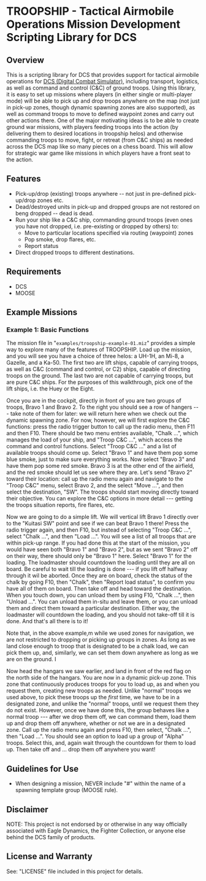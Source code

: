 # TROOPSHIP - Tactical Airmobile Operations Mission Development Scripting Library for DCS

## Overview

This is a scripting library for DCS that provides support for tactical airmobile operations for [DCS (Digital Combat Simulator)](https://www.digitalcombatsimulator.com/en/), including transport, logistics, as well as command and control (C&C) of ground troops. Using this library, it is easy to set up missions where players (in either single or multi-player mode) will be able to pick up and drop troops anywhere on the map (not just in pick-up zones, though dynamic spawning zones are also supported), as well as command troops to move to defined waypoint zones and carry out other actions there. One of the major motivating ideas is to be able to create ground war missions, with players feeding troops into the action (by delivering them to desired locations in troopship helos) and otherwise commanding troops to move, fight, or retreat (from C&C ships) as needed across the DCS map like so many pieces on a chess board. This will allow for strategic war game like missions in which players have a front seat to the action.

## Features

-   Pick-up/drop (existing) troops anywhere -- not just in pre-defined pick-up/drop zones etc.
-   Dead/destroyed units in pick-up and dropped groups are not restored on beng dropped -- dead is dead.
-   Run your ship like a C&C ship, commanding ground troops (even ones you have not dropped, i.e. pre-existing or dropped by others) to:
    -   Move to particular locations specified via routing (waypoint) zones
    -   Pop smoke, drop flares, etc.
    -   Report status
-   Direct dropped troops to different destinations.

## Requirements

-   DCS
-   MOOSE

## Example Missions

### Example 1: Basic Functions

The mission file in "``examples/troopship-example-01.miz``" provides a simple way to explore many of the features of TROOPSHIP. Load up the mission, and you will see you have a choice of three helos: a UH-1H, an Mi-8, a Gazelle, and a Ka-50. The first two are lift ships, capable of carrying troops, as well as C&C (command and control, or C2) ships, capable of directing troops on the ground. The last two are not capable of carrying troops, but are pure C&C ships. For the purposes of this walkthrough, pick one of the lift ships, i.e. the Huey or the Eight.

Once you are in the cockpit, directly in front of you are two groups of troops, Bravo 1 and Bravo 2. To the right you should see a row of hangers --- take note of them for later: we will return here when we check out the dynamic spawning zone. For now, however, we will first explore the C&C functions: press the radio trigger button to call up the radio menu, then F11 and then F10. There should be two menu entries available, "Chalk ...", which manages the load of your ship, and "Troop C&C ...", which access the command and control functions. Select "Troop C&C ..." and a list of available troops should come up. Select "Bravo 1" and have them pop some blue smoke, just to make sure everything works. Now select "Bravo 3" and have them pop some red smoke. Bravo 3 is at the other end of the airfield, and the red smoke should let us see where they are. Let's send "Bravo 2" toward their location: call up the radio menu again and navigate to the "Troop C&C" menu, select Bravo 2, and the select "Move ...", and then select the destination, "SW". The troops should start moving directly toward their objective. You can explore the C&C options in more detail --- getting the troops situation reports, fire flares, etc.

Now we are going to do a simple lift. We will vertical lift Bravo 1 directly over to the "Kuitasi SW" point and see if we can beat Bravo 1 there! Press the radio trigger again, and then F10, but instead of selecting "Troop C&C ...", select "Chalk ...", and then "Load ...". You will see a list of all troops that are within pick-up range. If you had done this at the start of the mission, you would have seen both "Bravo 1" and "Bravo 2", but as we sent "Bravo 2" off on their way, there should only be "Bravo 1" here. Select "Bravo 1" for the loading. The loadmaster should countdown the loading until they are all on board. Be careful to wait till the loading is done --- if you lift off halfway through it wil be aborted. Once they are on board, check the status of the chalk by going F10, then "Chalk", then "Report load status", to confirm you have all of them on board. Then take off and head toward the destination. When you touch down, you can unload them by using F10, "Chalk ...", then "Unload ...". You can unload them in-situ and leave them, or you can unload them and direct them toward a particular destination. Either way, the loadmaster will countdown the loading, and you should not take-off till it is done. And that's all there is to it!

Note that, in the above example,m while we used zones for navigation, we are not restricted to dropping or picking up groups in zones. As long as we land close enough to troop that is designated to be a chalk load, we can pick them up, and, similarly, we can set them down anywhere as long as we are on the ground. I

Now head the hangars we saw earlier, and land in front of the red flag on the north side of the hangars. You are now in a dynamic pick-up zone. This zone that continuously produces troops for you to load up, as and when you request them, creating new troops as needed. Unlike "normal" troops we used above, to pick these troops up the *first* time, we have to be in a designated zone, and unlike the "normal" troops, until we request them they do not exist. However, once we have done this, the group behaves like a normal troop --- after we drop them off, we can command them, load them up and drop them off anywhere, whether or not we are in a designated zone. Call up the radio menu again and press F10, then select, "Chalk ...", then "Load ...". You should see an option to load up a group of "Alpha" troops. Select this, and, again wait through the countdown for them to load up. Then take off and ... drop them off anywhere you want!

## Guidelines for Use

-   When designing a mission, NEVER include "#" within the name of a spawning template group (MOOSE rule).

## Disclaimer

NOTE: This project is not endorsed by or otherwise in any way officially associated with Eagle Dynamics, the Fighter Collection, or anyone else behind the DCS family of products.

## License and Warranty

See: "LICENSE" file included in this project for details.
